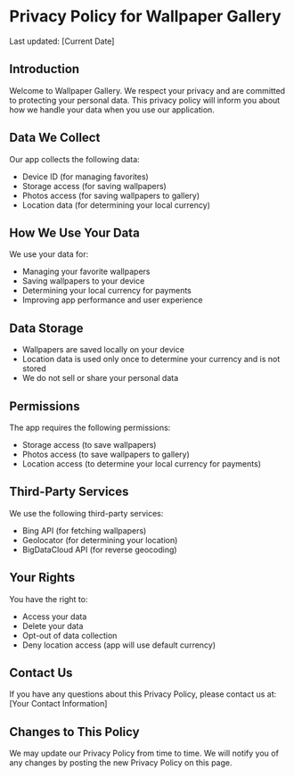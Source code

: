 # Privacy Policy for Wallpaper Gallery

Last updated: [Current Date]

## Introduction

Welcome to Wallpaper Gallery. We respect your privacy and are committed to protecting your personal data. This privacy policy will inform you about how we handle your data when you use our application.

## Data We Collect

Our app collects the following data:
- Device ID (for managing favorites)
- Storage access (for saving wallpapers)
- Photos access (for saving wallpapers to gallery)
- Location data (for determining your local currency)

## How We Use Your Data

We use your data for:
- Managing your favorite wallpapers
- Saving wallpapers to your device
- Determining your local currency for payments
- Improving app performance and user experience

## Data Storage

- Wallpapers are saved locally on your device
- Location data is used only once to determine your currency and is not stored
- We do not sell or share your personal data

## Permissions

The app requires the following permissions:
- Storage access (to save wallpapers)
- Photos access (to save wallpapers to gallery)
- Location access (to determine your local currency for payments)

## Third-Party Services

We use the following third-party services:
- Bing API (for fetching wallpapers)
- Geolocator (for determining your location)
- BigDataCloud API (for reverse geocoding)

## Your Rights

You have the right to:
- Access your data
- Delete your data
- Opt-out of data collection
- Deny location access (app will use default currency)

## Contact Us

If you have any questions about this Privacy Policy, please contact us at:
[Your Contact Information]

## Changes to This Policy

We may update our Privacy Policy from time to time. We will notify you of any changes by posting the new Privacy Policy on this page. 